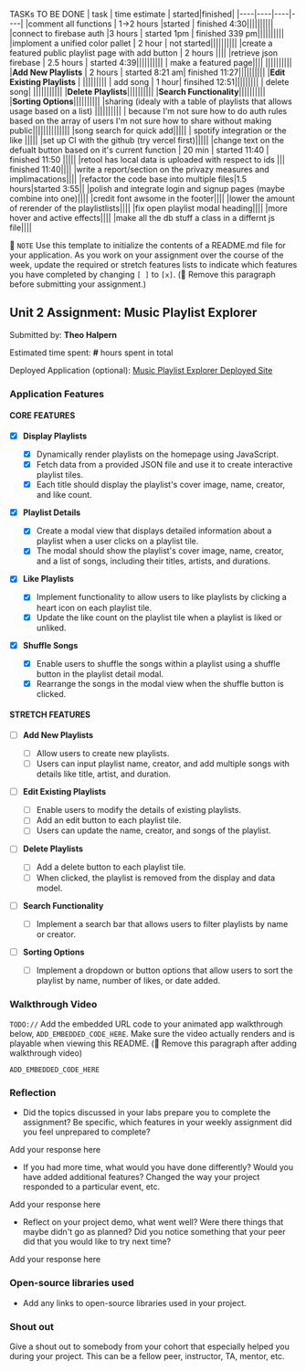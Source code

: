 TASKs TO BE DONE
| task | time estimate | started|finished|
|----|----|----|----|
|comment all functions | 1->2 hours |started | finished 4:30||||||||||
|connect to firebase auth |3 hours | started 1pm | finished 339 pm||||||||||
|imploment a unified color pallet | 2 hour | not started||||||||||
|create a featured public playlist page with add button | 2 hours ||||
|retrieve json firebase | 2.5 hours | started 4:39||||||||||
| make a featured page||||
||||||||||
|**Add New Playlists** | 2 hours | started 8:21 am| finished 11:27||||||||||
|**Edit Existing Playlists** |  |||||||||
| add song | 1 hour| finsihed 12:51|||||||||
| delete song| |||||||||||
|**Delete Playlists**||||||||||
|**Search Functionality**||||||||||
|**Sorting Options**||||||||||
|sharing (idealy with a table of playlists that allows usage based on a list) ||||||||||
| because I'm not sure how to do auth rules based on the array of users I'm not sure how to share without making public||||||||||||||
|song search for quick add|||||
| spotify integration or the like |||||
|set up CI with the github (try vercel first)|||||
|change text on the defualt button based on it's current function | 20 min | started 11:40 | finished 11:50 |||||
|retool has local data is uploaded with respect to ids ||| finished 11:40||||
|write a report/section on the privazy measures and implimacations||||
|refactor the code base into multiple files|1.5 hours|started 3:55||
|polish and integrate login and signup pages (maybe combine into one)||||
|credit font awsome in the footer||||
|lower the amount of rerender of the playlistlists||||
|fix open playlist modal heading||||
|more hover and active effects||||
|make all the db stuff a class in a differnt js file||||

📝 `NOTE` Use this template to initialize the contents of a README.md file for your application. As you work on your assignment over the course of the week, update the required or stretch features lists to indicate which features you have completed by changing `[ ]` to `[x]`. (🚫 Remove this paragraph before submitting your assignment.)

## Unit 2 Assignment: Music Playlist Explorer

Submitted by: **Theo Halpern**

Estimated time spent: **#** hours spent in total

Deployed Application (optional): [Music Playlist Explorer Deployed Site](ADD_LINK_HERE)

### Application Features

#### CORE FEATURES

-   [x] **Display Playlists**

    -   [x] Dynamically render playlists on the homepage using JavaScript.
    -   [x] Fetch data from a provided JSON file and use it to create interactive playlist tiles.
    -   [x] Each title should display the playlist's cover image, name, creator, and like count.

-   [x] **Playlist Details**

    -   [x] Create a modal view that displays detailed information about a playlist when a user clicks on a playlist tile.
    -   [x] The modal should show the playlist's cover image, name, creator, and a list of songs, including their titles, artists, and durations.

-   [x] **Like Playlists**

    -   [x] Implement functionality to allow users to like playlists by clicking a heart icon on each playlist tile.
    -   [x] Update the like count on the playlist tile when a playlist is liked or unliked.

-   [x] **Shuffle Songs**
    -   [x] Enable users to shuffle the songs within a playlist using a shuffle button in the playlist detail modal.
    -   [x] Rearrange the songs in the modal view when the shuffle button is clicked.

#### STRETCH FEATURES

-   [ ] **Add New Playlists**

    -   [ ] Allow users to create new playlists.
    -   [ ] Users can input playlist name, creator, and add multiple songs with details like title, artist, and duration.

-   [ ] **Edit Existing Playlists**

    -   [ ] Enable users to modify the details of existing playlists.
    -   [ ] Add an edit button to each playlist tile.
    -   [ ] Users can update the name, creator, and songs of the playlist.

-   [ ] **Delete Playlists**

    -   [ ] Add a delete button to each playlist tile.
    -   [ ] When clicked, the playlist is removed from the display and data model.

-   [ ] **Search Functionality**

    -   [ ] Implement a search bar that allows users to filter playlists by name or creator.

-   [ ] **Sorting Options**
    -   [ ] Implement a dropdown or button options that allow users to sort the playlist by name, number of likes, or date added.

### Walkthrough Video

`TODO://` Add the embedded URL code to your animated app walkthrough below, `ADD_EMBEDDED_CODE_HERE`. Make sure the video actually renders and is playable when viewing this README. (🚫 Remove this paragraph after adding walkthrough video)

`ADD_EMBEDDED_CODE_HERE`

### Reflection

-   Did the topics discussed in your labs prepare you to complete the assignment? Be specific, which features in your weekly assignment did you feel unprepared to complete?

Add your response here

-   If you had more time, what would you have done differently? Would you have added additional features? Changed the way your project responded to a particular event, etc.

Add your response here

-   Reflect on your project demo, what went well? Were there things that maybe didn't go as planned? Did you notice something that your peer did that you would like to try next time?

Add your response here

### Open-source libraries used

-   Add any links to open-source libraries used in your project.

### Shout out

Give a shout out to somebody from your cohort that especially helped you during your project. This can be a fellow peer, instructor, TA, mentor, etc.
